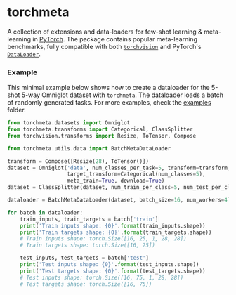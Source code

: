 # torchmeta
A collection of extensions and data-loaders for few-shot learning & meta-learning in [PyTorch](https://pytorch.org/). The package contains popular meta-learning benchmarks, fully compatible with both [`torchvision`](https://pytorch.org/docs/stable/torchvision/index.html) and PyTorch's [`DataLoader`](https://pytorch.org/docs/stable/data.html#torch.utils.data.DataLoader).

### Example
This minimal example below shows how to create a dataloader for the 5-shot 5-way Omniglot dataset with `torchmeta`. The dataloader loads a batch of randomly generated tasks. For more examples, check the [examples](examples/) folder.
```python
from torchmeta.datasets import Omniglot
from torchmeta.transforms import Categorical, ClassSplitter
from torchvision.transforms import Resize, ToTensor, Compose

from torchmeta.utils.data import BatchMetaDataLoader

transform = Compose([Resize(28), ToTensor()])
dataset = Omniglot('data', num_classes_per_task=5, transform=transform,
                   target_transform=Categorical(num_classes=5),
                   meta_train=True, download=True)
dataset = ClassSplitter(dataset, num_train_per_class=5, num_test_per_class=15)

dataloader = BatchMetaDataLoader(dataset, batch_size=16, num_workers=4)

for batch in dataloader:
    train_inputs, train_targets = batch['train']
    print('Train inputs shape: {0}'.format(train_inputs.shape))
    print('Train targets shape: {0}'.format(train_targets.shape))
    # Train inputs shape: torch.Size([16, 25, 1, 28, 28])
    # Train targets shape: torch.Size([16, 25])

    test_inputs, test_targets = batch['test']
    print('Test inputs shape: {0}'.format(test_inputs.shape))
    print('Test targets shape: {0}'.format(test_targets.shape))
    # Test inputs shape: torch.Size([16, 75, 1, 28, 28])
    # Test targets shape: torch.Size([16, 75])
```

